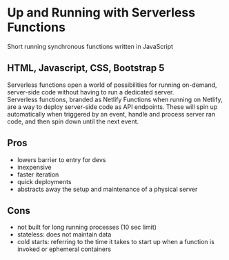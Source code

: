 # Up and Running with Serverless Functions 
Short running synchronous functions written in JavaScript

## HTML, Javascript, CSS, Bootstrap 5

Serverless functions open a world of possibilities for running on-demand, server-side code without having to run a dedicated server.<br>
Serverless functions, branded as Netlify Functions when running on Netlify, are a way to deploy server-side code as API endpoints. These will spin up automatically when triggered by an event, handle and process server ran code, and then spin down until the next event.

## Pros
- lowers barrier to entry for devs
- inexpensive
- faster iteration
- quick deployments
- abstracts away the setup and maintenance of a physical server
## Cons
- not built for long running processes (10 sec limit)
- stateless: does not maintain data
- cold starts: referring to the time it takes to start up when a function is invoked or ephemeral containers
